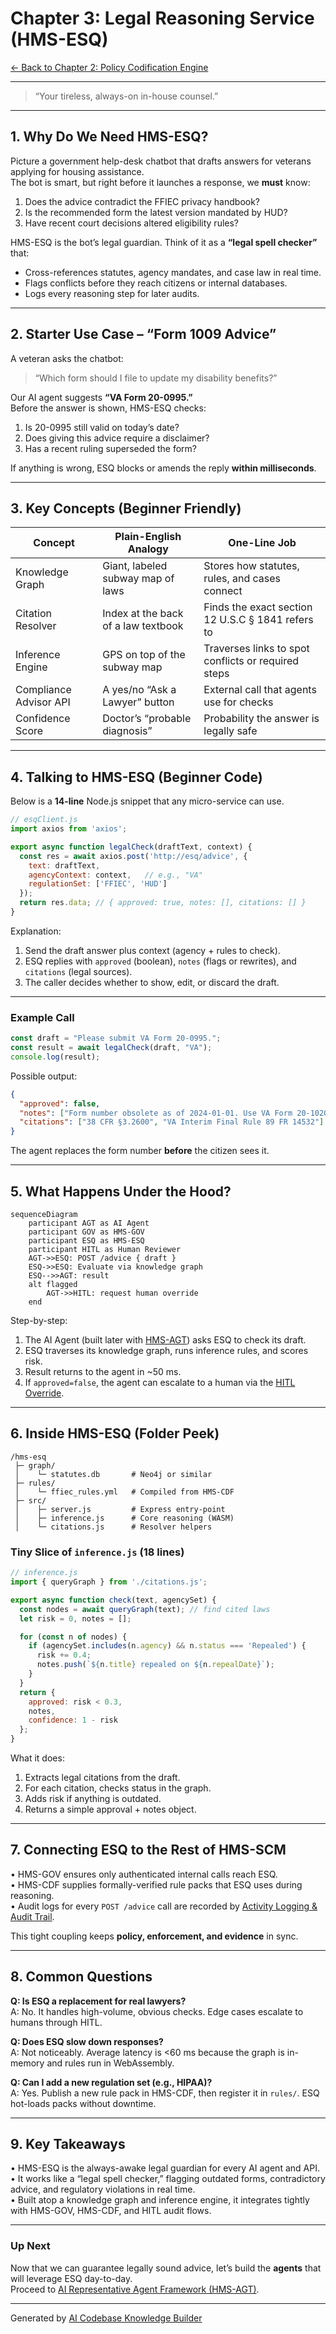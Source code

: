 # Chapter 3: Legal Reasoning Service (HMS-ESQ)

[← Back to Chapter 2: Policy Codification Engine](02_policy_codification_engine__hms_cdf__.md)

---

> “Your tireless, always-on in-house counsel.”

---

## 1. Why Do We Need HMS-ESQ?

Picture a government help-desk chatbot that drafts answers for veterans applying for housing assistance.  
The bot is smart, but right before it launches a response, we **must** know:

1. Does the advice contradict the FFIEC privacy handbook?  
2. Is the recommended form the latest version mandated by HUD?  
3. Have recent court decisions altered eligibility rules?

HMS-ESQ is the bot’s legal guardian. Think of it as a **“legal spell checker”** that:

* Cross-references statutes, agency mandates, and case law in real time.  
* Flags conflicts before they reach citizens or internal databases.  
* Logs every reasoning step for later audits.

---

## 2. Starter Use Case – “Form 1009 Advice”

A veteran asks the chatbot:

> “Which form should I file to update my disability benefits?”

Our AI agent suggests **“VA Form 20-0995.”**  
Before the answer is shown, HMS-ESQ checks:

1. Is 20-0995 still valid on today’s date?  
2. Does giving this advice require a disclaimer?  
3. Has a recent ruling superseded the form?

If anything is wrong, ESQ blocks or amends the reply **within milliseconds**.

---

## 3. Key Concepts (Beginner Friendly)

| Concept | Plain-English Analogy | One-Line Job |
|---------|----------------------|--------------|
| Knowledge Graph | Giant, labeled subway map of laws | Stores how statutes, rules, and cases connect |
| Citation Resolver | Index at the back of a law textbook | Finds the exact section 12 U.S.C § 1841 refers to |
| Inference Engine | GPS on top of the subway map | Traverses links to spot conflicts or required steps |
| Compliance Advisor API | A yes/no “Ask a Lawyer” button | External call that agents use for checks |
| Confidence Score | Doctor’s “probable diagnosis” | Probability the answer is legally safe |

---

## 4. Talking to HMS-ESQ (Beginner Code)

Below is a **14-line** Node.js snippet that any micro-service can use.

```js
// esqClient.js
import axios from 'axios';

export async function legalCheck(draftText, context) {
  const res = await axios.post('http://esq/advice', {
    text: draftText,
    agencyContext: context,   // e.g., "VA"
    regulationSet: ['FFIEC', 'HUD']
  });
  return res.data; // { approved: true, notes: [], citations: [] }
}
```

Explanation:

1. Send the draft answer plus context (agency + rules to check).  
2. ESQ replies with `approved` (boolean), `notes` (flags or rewrites), and `citations` (legal sources).  
3. The caller decides whether to show, edit, or discard the draft.

---

### Example Call

```js
const draft = "Please submit VA Form 20-0995.";
const result = await legalCheck(draft, "VA");
console.log(result);
```

Possible output:

```json
{
  "approved": false,
  "notes": ["Form number obsolete as of 2024-01-01. Use VA Form 20-10207."],
  "citations": ["38 CFR §3.2600", "VA Interim Final Rule 89 FR 14532"]
}
```

The agent replaces the form number **before** the citizen sees it.

---

## 5. What Happens Under the Hood?

```mermaid
sequenceDiagram
    participant AGT as AI Agent
    participant GOV as HMS-GOV
    participant ESQ as HMS-ESQ
    participant HITL as Human Reviewer
    AGT->>ESQ: POST /advice { draft }
    ESQ->>ESQ: Evaluate via knowledge graph
    ESQ-->>AGT: result
    alt flagged
        AGT->>HITL: request human override
    end
```

Step-by-step:

1. The AI Agent (built later with [HMS-AGT](04_ai_representative_agent_framework__hms_agt__.md)) asks ESQ to check its draft.  
2. ESQ traverses its knowledge graph, runs inference rules, and scores risk.  
3. Result returns to the agent in ~50 ms.  
4. If `approved=false`, the agent can escalate to a human via the [HITL Override](05_human_in_the_loop__hitl__override_.md).

---

## 6. Inside HMS-ESQ (Folder Peek)

```
/hms-esq
 ├─ graph/
 │    └─ statutes.db       # Neo4j or similar
 ├─ rules/
 │    └─ ffiec_rules.yml   # Compiled from HMS-CDF
 ├─ src/
 │    ├─ server.js         # Express entry-point
 │    ├─ inference.js      # Core reasoning (WASM)
 │    └─ citations.js      # Resolver helpers
```

### Tiny Slice of `inference.js` (18 lines)

```js
// inference.js
import { queryGraph } from './citations.js';

export async function check(text, agencySet) {
  const nodes = await queryGraph(text); // find cited laws
  let risk = 0, notes = [];

  for (const n of nodes) {
    if (agencySet.includes(n.agency) && n.status === 'Repealed') {
      risk += 0.4;
      notes.push(`${n.title} repealed on ${n.repealDate}`);
    }
  }
  return {
    approved: risk < 0.3,
    notes,
    confidence: 1 - risk
  };
}
```

What it does:

1. Extracts legal citations from the draft.  
2. For each citation, checks status in the graph.  
3. Adds risk if anything is outdated.  
4. Returns a simple approval + notes object.

---

## 7. Connecting ESQ to the Rest of HMS-SCM

• HMS-GOV ensures only authenticated internal calls reach ESQ.  
• HMS-CDF supplies formally-verified rule packs that ESQ uses during reasoning.  
• Audit logs for every `POST /advice` call are recorded by [Activity Logging & Audit Trail](21_activity_logging___audit_trail_.md).

This tight coupling keeps **policy, enforcement, and evidence** in sync.

---

## 8. Common Questions

**Q: Is ESQ a replacement for real lawyers?**  
A: No. It handles high-volume, obvious checks. Edge cases escalate to humans through HITL.

**Q: Does ESQ slow down responses?**  
A: Not noticeably. Average latency is <60 ms because the graph is in-memory and rules run in WebAssembly.

**Q: Can I add a new regulation set (e.g., HIPAA)?**  
A: Yes. Publish a new rule pack in HMS-CDF, then register it in `rules/`. ESQ hot-loads packs without downtime.

---

## 9. Key Takeaways

• HMS-ESQ is the always-awake legal guardian for every AI agent and API.  
• It works like a “legal spell checker,” flagging outdated forms, contradictory advice, and regulatory violations in real time.  
• Built atop a knowledge graph and inference engine, it integrates tightly with HMS-GOV, HMS-CDF, and HITL audit flows.

---

### Up Next

Now that we can guarantee legally sound advice, let’s build the **agents** that will leverage ESQ day-to-day.  
Proceed to [AI Representative Agent Framework (HMS-AGT)](04_ai_representative_agent_framework__hms_agt__.md).

---

Generated by [AI Codebase Knowledge Builder](https://github.com/The-Pocket/Tutorial-Codebase-Knowledge)
